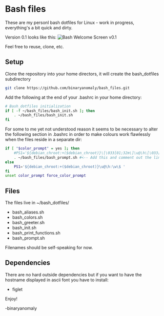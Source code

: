 # Bash files

These are my personl bash dotfiles for Linux - work in progress, everything's a bit quick and dirty.

Version 0.1 looks like this: ![Bash Welcome Screen v0.1](http://i.imgur.com/3b38gsW.png "Bash Welcome Screen v0.1")


Feel free to reuse, clone, etc.


## Setup

Clone the repository into your home directors, it will create the bash_dotfiles subdirectory

```bash
git clone https://github.com/binaryanomaly/bash_files.git
```

Add the following at the end of your .bashrc in your home directory:

```bash
# Bash_dotfiles initialization
if [ -f ~/bash_files/bash_init.sh ]; then
    . ~/bash_files/bash_init.sh
fi
```

For some to me yet not understood reason it seems to be necessary to alter the following section in .bashrc in order to make colours work flawlessly when the files reside in a separate dir:

```bash
if [ "$color_prompt" = yes ]; then
    #PS1='${debian_chroot:+($debian_chroot)}\[\033[01;32m\]\u@\h\[\033[00m\]:\[\033[01;34m\]\w\[\033[00m\]\$ '
    . ~/bash_files/bash_prompt.sh #<-- Add this and comment out the line before with the prompt
else
    PS1='${debian_chroot:+($debian_chroot)}\u@\h:\w\$ '
fi
unset color_prompt force_color_prompt

```



## Files

The files live in ~/bash_dotfiles/

 - bash_aliases.sh
 - bash_colors.sh
 - bash_greeter.sh
 - bash_init.sh
 - bash_print_functions.sh
 - bash_prompt.sh
 
Filenames should be self-speaking for now.




## Dependencies

There are no hard outside dependencies but if you want to have the hostname displayed in ascii font you have to install:

- figlet




Enjoy!

-binaryanomaly